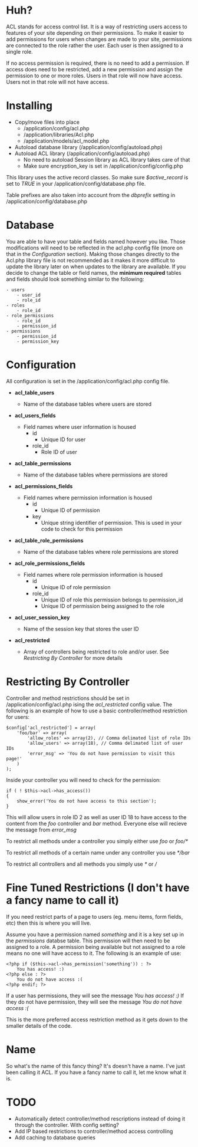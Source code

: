 # Huh?
ACL stands for access control list. It is a way of restricting users access to features of your site depending on their
permissions. To make it easier to add permissions for users when changes are made to your site, permissions are
connected to the role rather the user. Each user is then assigned to a single role.

If no access permission is required, there is no need to add a permission. If access does need to be restricted, add a
new permission and assign the permission to one or more roles. Users in that role will now have access. Users not in
that role will not have access.


# Installing
* Copy/move files into place
    * /application/config/acl.php
    * /application/libraries/Acl.php
    * /application/models/acl_model.php
* Autoload database library (/application/config/autoload.php)
* Autoload ACL library (/application/config/autoload.php)
    * No need to autoload Session library as ACL library takes care of that
    * Make sure encryption_key is set in /application/config/config.php

This library uses the active record classes. So make sure _$active_record_ is set to _TRUE_ in your
/application/config/database.php file.

Table prefixes are also taken into account from the _dbprefix_ setting in /application/config/database.php


# Database
You are able to have your table and fields named however you like. Those modifications will need to be reflected in the
acl.php config file (more on that in the _Configuration_ section). Making those changes directly to the Acl.php library
file is not recommended as it makes it more difficult to update the library later on when updates to the library are
available. If you decide to change the table or field names, the __minimum required__ tables and fields should look
something similar to the following:

    - users
        - user_id
        - role_id
    - roles
        - role_id
    - role_permissions
        - role_id
        - permission_id
    - permissions
        - permission_id
        - permission_key


# Configuration
All configuration is set in the /application/config/acl.php config file.

* **acl_table_users**
    * Name of the database tables where users are stored

* **acl_users_fields**
    * Field names where user information is housed
        * id
             * Unique ID for user
        * role_id
             * Role ID of user

* **acl_table_permissions**
    * Name of the database tables where permissions are stored

* **acl_permissions_fields**
    * Field names where permission information is housed
        * id
            * Unique ID of permission
        * key
            * Unique string identifier of permission. This is used in your code to check for this permission

* **acl_table_role_permissions**
    * Name of the database tables where role permissions are stored

* **acl_role_permissions_fields**
    * Field names where role permission information is housed
        * id
             * Unique ID of role permission
        * role_id
             * Unique ID of role this permission belongs to
        permission_id
             * Unique ID of permission being assigned to the role

* **acl_user_session_key**
    * Name of the session key that stores the user ID

* **acl_restricted**
	* Array of controllers being restricted to role and/or user. See _Restricting By Controller_ for more details


# Restricting By Controller
Controller and method restrictions should be set in /application/config/acl.php ising the _acl_restricted_ config
value. The following is an example of how to use a basic controller/method restriction for users:

    $config['acl_restricted'] = array(
        'foo/bar' => array(
            'allow_roles' => array(2), // Comma delimated list of role IDs
            'allow_users' => array(18), // Comma delimated list of user IDs
            'error_msg' => 'You do not have permission to visit this page!'
        )
    );

Inside your controller you will need to check for the permission:

    if ( ! $this->acl->has_access())
    {
        show_error('You do not have access to this section');
    }

This will allow users in role ID 2 as well as user ID 18 to have access to the content from the _foo_ controller and
_bar_ method. Everyone else will recieve the message from _error_msg_

To restrict all methods under a controller you simply either use _foo_ or _foo/*_

To restrict all methods of a certain name under any controller you use _*/bar_

To restrict all controllers and all methods you simply use _*_ or _*/*_


# Fine Tuned Restrictions (I don't have a fancy name to call it)
If you need restrict parts of a page to users (eg. menu items, form fields, etc) then this is where you will live.

Assume you have a permission named _something_ and it is a key set up in the _permissions_ databse table. This
permission will then need to be assigned to a role. A permission being available but not assigned to a role means no
one will have access to it. The following is an example of use:

    <?php if ($this->acl->has_permission('something')) : ?>
        You has access! :)
    <?php else : ?>
        You do not have access :(
    <?php endif; ?>

If a user has permissions, they will see the message _You has access! :)_ If they do not have permission, they will see
the message _You do not have access :(_

This is the more preferred access restriction method as it gets down to the smaller details of the code.


# Name
So what's the name of this fancy thing? It's doesn't have a name. I've just been calling it ACL. If you have a fancy
name to call it, let me know what it is.


# TODO
* Automatically detect controller/method rescriptions instead of doing it through the controller. With config setting?
* Add IP based restrictions to controller/method access controlling
* Add caching to database queries